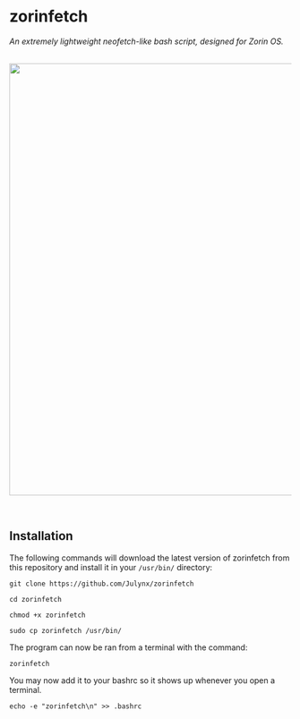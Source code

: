 # zorinfetch
*An extremely lightweight neofetch-like bash script, designed for Zorin OS.*
<br><br>

<p align="center">  
  <img width="772" src="https://i.imgur.com/3NMZaAe.png">
</p>
<br>

## Installation
The following commands will download the latest version of zorinfetch from this repository 
and install it in your `/usr/bin/` directory:
```
git clone https://github.com/Julynx/zorinfetch
```
```
cd zorinfetch
```
```
chmod +x zorinfetch
```
```
sudo cp zorinfetch /usr/bin/
```
The program can now be ran from a terminal with the command:
```
zorinfetch
```
You may now add it to your bashrc so it shows up whenever you open a terminal.
```
echo -e "zorinfetch\n" >> .bashrc
```
